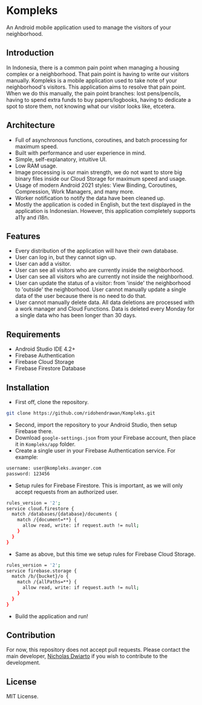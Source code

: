 # Kompleks

An Android mobile application used to manage the visitors of your neighborhood.

## Introduction

In Indonesia, there is a common pain point when managing a housing complex or a neighborhood. That pain point is having to write our visitors manually. Kompleks is a mobile application used to take note of your neighborhood's visitors. This application aims to resolve that pain point. When we do this manually, the pain point branches: lost pens/pencils, having to spend extra funds to buy papers/logbooks, having to dedicate a spot to store them, not knowing what our visitor looks like, etcetera.

## Architecture

- Full of asynchronous functions, coroutines, and batch processing for maximum speed.
- Built with performance and user experience in mind.
- Simple, self-explanatory, intuitive UI.
- Low RAM usage.
- Image processing is our main strength, we do not want to store big binary files inside our Cloud Storage for maximum speed and usage.
- Usage of modern Android 2021 styles: View Binding, Coroutines, Compression, Work Managers, and many more.
- Worker notification to notify the data have been cleaned up.
- Mostly the application is coded in English, but the text displayed in the application is Indonesian. However, this application completely supports a11y and i18n.

## Features

- Every distribution of the application will have their own database.
- User can log in, but they cannot sign up.
- User can add a visitor.
- User can see all visitors who are currently inside the neighborhood.
- User can see all visitors who are currently not inside the neighborhood.
- User can update the status of a visitor: from 'inside' the neighborhood to 'outside' the neighborhood. User cannot manually update a single data of the user because there is no need to do that.
- User cannot manually delete data. All data deletions are processed with a work manager and Cloud Functions. Data is deleted every Monday for a single data who has been longer than 30 days.

## Requirements

- Android Studio IDE 4.2+
- Firebase Authentication
- Firebase Cloud Storage
- Firebase Firestore Database

## Installation

- First off, clone the repository.

```bash
git clone https://github.com/ridohendrawan/Kompleks.git
```

- Second, import the repository to your Android Studio, then setup Firebase there.
- Download `google-settings.json` from your Firebase account, then place it in `Kompleks/app` folder.
- Create a single user in your Firebase Authentication service. For example:

```bash
username: user@kompleks.avanger.com
password: 123456
```

- Setup rules for Firebase Firestore. This is important, as we will only accept requests from an authorized user.

```bash
rules_version = '2';
service cloud.firestore {
  match /databases/{database}/documents {
    match /{document=**} {
      allow read, write: if request.auth != null;
    }
  }
}
```

- Same as above, but this time we setup rules for Firebase Cloud Storage.

```bash
rules_version = '2';
service firebase.storage {
  match /b/{bucket}/o {
    match /{allPaths=**} {
      allow read, write: if request.auth != null;
    }
  }
}
```

- Build the application and run!

## Contribution

For now, this repository does not accept pull requests. Please contact the main developer, [Nicholas Dwiarto](https://github.com/lauslim12) if you wish to contribute to the development.

## License

MIT License.
